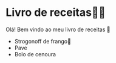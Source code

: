 # Livro de receitas:man_cook:

Olá! Bem vindo ao meu livro de receitas :wave:

- Strogonoff de frango:chicken:
- Pave
- Bolo de cenoura







